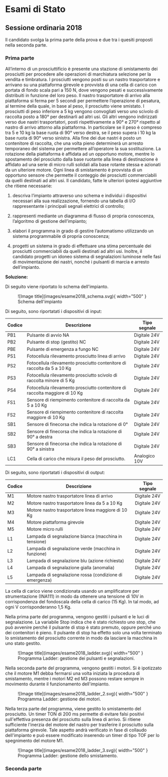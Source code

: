 # Esami di Stato

## Sessione ordinaria 2018

Il candidato svolga la prima parte della prova e due tra i quesiti proposti nella
seconda parte. 

### Prima parte

All’interno di un prosciuttificio è presente una stazione di smistamento dei prosciutti per
procedere alle operazioni di marchiatura selezione per la vendita e timbratura.
I prosciutti vengono posti su un nastro trasportatore e arrivano su una piattaforma girevole
e provvista di una cella di carico con portata di fondo scala pari a 150 N, dove vengono
pesati e successivamente distribuiti in funzione del loro peso.
Il nastro trasportatore di arrivo alla piattaforma si ferma per 5 secondi per permettere
l’operazione di pesatura, al termine della quale, in base al peso, il prosciutto viene
smistato.
I prosciutti di peso inferiore a 5 kg vengono convogliati verso uno scivolo di raccolta posto
a 180° per destinarli ad altri usi.
Gli altri vengono indirizzati verso due nastri trasportatori, posti rispettivamente a 90° e
270° rispetto al nastro di arrivo attorno alla piattaforma.
In particolare se il peso è compreso tra 5 e 10 kg la base ruota di 90° verso destra, se il
peso supera i 10 kg la base ruota di 90° verso sinistra.
Alla fine dei due nastri è posto un contenitore di raccolta, che una volta pieno determinerà
un arresto temporaneo del sistema per permettere all’operatore la sua sostituzione.
La rotazione della piattaforma è affidata ad un opportuno motore, mentre lo spostamento
del prosciutto dalla base ruotante alla linea di destinazione è affidato ad una serie di micro
rulli solidali alla base rotante stessa e azionati da un ulteriore motore.
Ogni linea di smistamento è provvista di un opportuno sensore che permette il conteggio
dei prosciutti commerciabili da quelli destinati ad altri usi.
Il candidato, fatte le ulteriori ipotesi aggiuntive che ritiene necessarie:

1. descriva l’impianto attraverso uno schema e individui i dispositivi necessari alla sua
realizzazione, fornendo una tabella di I/O rappresentante i principali segnali elettrici di
controllo;

2. rappresenti mediante un diagramma di flusso di propria conoscenza, l’algoritmo di
gestione dell’impianto;

3. elabori il programma in grado di gestire l’automatismo utilizzando un sistema
programmabile di propria conoscenza;

4. progetti un sistema in grado di effettuare una stima percentuale dei prosciutti
commerciabili da quelli destinati ad altri usi.
Inoltre, il candidato progetti un idoneo sistema di segnalazioni luminose nelle fasi di
movimentazione dei nastri, nonché i pulsanti di marcia e arresto dell’impianto.

**Soluzione:**

Di seguito viene riportato lo schema dell'impianto.

<figure markdown="span">
  ![Image title](images/esame2018_schema.svg){ width="500" }
  <figcaption markdown="span">
    Schema dell'impianto
  </figcaption>
</figure>

Di seguito, sono riportatati i dispositivi di input:

| Codice      | Descrizione                          | Tipo segnale |
| ----------- | ------------------------------------ | ----------- |
| PB1      | Pulsante di avvio NA                 | Digitale 24V|
| PB2      | Pulsante di stop (gestito) NC        |Digitale 24V|
| PBE      | Pulsante di emergenza a fungo NC     |Digitale 24V|
| PS1       | Fotocellula rilevamento prosciutto linea di arrivo|Digitale 24V|
| PS2       | Fotocellula rilevamento prosciutto contenitore di raccolta da 5 a 10 Kg|Digitale 24V|
| PS3       | Fotocellula rilevamento prosciutto scivolo di raccolta minore di 5 Kg|Digitale 24V|
| PS4       | Fotocellula rilevamento prosciutto contenitore di raccolta maggiore di 10 Kg|Digitale 24V|
| FS1       | Sensore di riempimento contenitore di raccolta da 5 a 10 Kg|Digitale 24V|
| FS2       | Sensore di riempimento contenitore di raccolta maggiore di 10 Kg|Digitale 24V|
| SB1       | Sensore di finecorsa che indica la rotazione di 0°|Digitale 24V|
| SB2       | Sensore di finecorsa che indica la rotazione di 90° a destra|Digitale 24V|
| SB3       | Sensore di finecorsa che indica la rotazione di 90° a sinistra|Digitale 24V|
| LC1       | Cella di carico che misura il peso del prosciutto.|Analogico 10V|


Di seguito, sono riportatati i dispositivi di output:

| Codice      | Descrizione                          | Tipo segnale |
| ----------- | ------------------------------------ | ----------- |
| M1          | Motore nastro trasportatore linea di arrivo                 | Digitale 24V|
| M2          | Motore nastro trasportatore linea da 5 a 10 Kg                 | Digitale 24V|
| M3          | Motore nastro trasportatore linea maggiore di 10 Kg                 | Digitale 24V|
| M4          | Motore piattaforma girevole                 | Digitale 24V|
| M5          | Motore micro rulli               | Digitale 24V|
| L1          | Lampada di segnalazione bianca (macchina in tensione)               | Digitale 24V|
| L2          | Lampada di segnalazione verde (macchina in funzione)               | Digitale 24V|
| L3          | Lampada di segnalazione blu (azione richiesta)               | Digitale 24V|
| L4          | Lampada di segnalazione gialla (anomalia)               | Digitale 24V|
| L5          | Lampada di segnalazione rossa (condizione di emergenza)               | Digitale 24V|


La cella di carico viene condizionata usando un amplificatore per strumentazione (INA111) in modo da ottenere una tensione di 10V in corrispondenza del fondoscala della cella di carico (15 Kg). In tal modo, ad ogni V corrisponderanno 1,5 Kg.

Nella prima parte del programma, vengono gestiti i pulsanti e le luci di segnalazione. La variabile Stop indica che è stato richiesto uno stop, che può avvenire perché il pulsante di stop è stato premuto, oppure perché uno dei contenitori è pieno. Il pulsante di stop ha effetto solo una volta terminato lo smistamento del prosciutto corrente in modo da lasciare la macchina in uno stato gestito.

<figure markdown="span">
  ![Image title](images/esame2018_ladder.svg){ width="500" }
  <figcaption markdown="span">
    Programma Ladder: gestione dei pulsanti e segnalazioni.
  </figcaption>
</figure>

Nella seconda parte del programma, vengono gestiti i motori. Si è ipotizzato che il motore M1 debba fermarsi una volta iniziata la procedura di smistamento, mentre i motori M2 ed M3 possono restare sempre in movimento durante il funzionamento dell'impianto.

<figure markdown="span">
  ![Image title](images/esame2018_ladder_2.svg){ width="500" }
  <figcaption markdown="span">
    Programma Ladder: gestione dei motori.
  </figcaption>
</figure>

Nella terza parte del programma, viene gestito lo smistamento del prosciutto. Un timer TON di 200 ms permette di evitare falsi positivi sull'effettiva presenza del prosciutto sulla linea di arrivo. Si ritiene sufficiente l'inerzia del motore del nastro per trasferire il prosciutto sulla piattaforma girevole. Tale aspetto andrà verificato in fase di collaudo dell'impianto e può essere modificato inserendo un timer di tipo TOF per lo spegnimento del motore M1.

<figure markdown="span">
  ![Image title](images/esame2018_ladder_3.svg){ width="500" }
  <figcaption markdown="span">
    Programma Ladder: gestione dello smistamento.
  </figcaption>
</figure>

### Seconda parte
